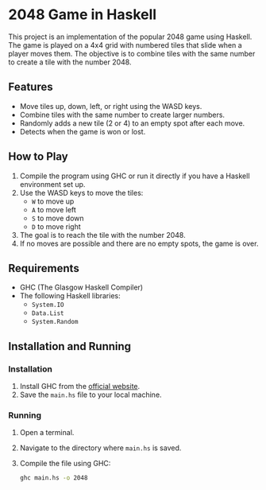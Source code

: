 # 2048 Game in Haskell

This project is an implementation of the popular 2048 game using Haskell. The game is played on a 4x4 grid with numbered tiles that slide when a player moves them. The objective is to combine tiles with the same number to create a tile with the number 2048.

## Features

- Move tiles up, down, left, or right using the WASD keys.
- Combine tiles with the same number to create larger numbers.
- Randomly adds a new tile (2 or 4) to an empty spot after each move.
- Detects when the game is won or lost.

## How to Play

1. Compile the program using GHC or run it directly if you have a Haskell environment set up.
2. Use the WASD keys to move the tiles:
   - `W` to move up
   - `A` to move left
   - `S` to move down
   - `D` to move right
3. The goal is to reach the tile with the number 2048.
4. If no moves are possible and there are no empty spots, the game is over.

## Requirements

- GHC (The Glasgow Haskell Compiler)
- The following Haskell libraries:
  - `System.IO`
  - `Data.List`
  - `System.Random`

## Installation and Running

### Installation

1. Install GHC from the [official website](https://www.haskell.org/ghc/).
2. Save the `main.hs` file to your local machine.

### Running

1. Open a terminal.
2. Navigate to the directory where `main.hs` is saved.
3. Compile the file using GHC:

   ```bash
   ghc main.hs -o 2048
